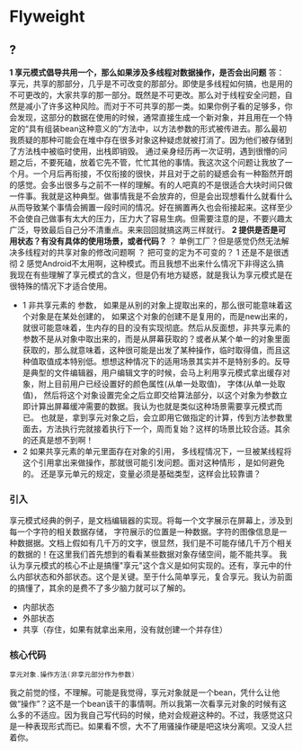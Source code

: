# Flyweight
## ?
**1 享元模式倡导共用一个，那么如果涉及多线程对数据操作，是否会出问题**
答： 享元，共享的那部分，几乎是不可改变的那部分。即使是多线程如何搞，也是用的不可更改的，大家共享的那一部分。既然是不可更改。那么对于线程安全问题，自然是减小了许多这种风险。而对于不可共享的那一类。如果你例子看的足够多，你会发现，这部分的数据在使用的时候，通常直接生成一个新对象，并且用在一个特定的“具有组装bean这种意义的”方法中，以方法参数的形式被传进去。那么最初我质疑的那种可能会在堆中存在很多对象这种疑虑就被打消了。因为他们被存储到了方法栈中被临时使用，出栈即销毁。
通过亲身经历再一次证明，遇到很懵的问题之后，不要死磕，放着它先不管，忙忙其他的事情。我这次这个问题让我放了一个月。一个月后再衔接，不仅衔接的很快，并且对于之前的疑惑会有一种豁然开朗的感觉。会多出很多与之前不一样的理解。有的人吧真的不是很适合大块时间只做一件事。我就是这种典型。做事情我是不会放弃的，但是会出现想看什么就看什么从而导致某个事情会搁置一段时间的情况。好在搁置再久也会衔接起来。这样至少不会使自己做事有太大的压力，压力大了容易生病。但需要注意的是，不要兴趣太广泛，导致最后自己分不清重点。来来回回就搞这两三样就行。
**2 提供是否是可用状态？有没有具体的使用场景，或者代码？**
？ 单例工厂？但是感觉仍然无法解决多线程对的共享对象的修改问题啊
？ 把可变的定为不可变的？
1 还是不是很透彻
2 感觉Android不太用啊，这种模式。而且我想不出来什么情况下非得这么搞
我现在有些理解了享元模式的含义，但是仍有地方疑惑，就是我认为享元模式是在很特殊的情况下才适合使用。
- 1 非共享元素的 参数， 如果是从别的对象上提取出来的，那么很可能意味着这个对象是在某处创建的， 如果这个对象的创建不是复用的，而是new出来的，就很可能意味着，生内存的目的没有实现彻底。然后从反面想，非共享元素的参数不是从对象中取出来的，而是从屏幕获取的？或者从某个单一的对象里面获取的，那么就意味着，这种很可能是出发了某种操作，临时取得值，而且这种值取值成本特别低。想想这种情况下的适用场景其实并不是特别多的。反导是典型的文件编辑器，用户编辑文字的时候，会马上利用享元模式拿出缓存对象，附上目前用户已经设置好的颜色属性(从单一处取值)， 字体(从单一处取值)， 然后将这个对象设置完全之后立即交给算法部分，以这个对象为参数立即计算出屏幕缓冲需要的数据。我认为也就是类似这种场景需要享元模式而已。 也就是，拿到享元对象之后，会立即用它做指定的计算，传到方法参数里面去，方法执行完就接着执行下一个，周而复始？这样的场景比较合适。其余的还真是想不到啊！
- 2 如果共享元素的单元里面存在对象的引用， 多线程情况下，一旦被某线程将这个引用拿出来做操作，那就很可能引发问题。面对这种情形 ，是如何避免的。 还是享元单元的规定，变量必须是基础类型，这样会比较靠谱？


### 引入
享元模式经典的例子，是文档编辑器的实现。将每一个文字展示在屏幕上，涉及到每一个字符的相关数据存储， 字符展示的位置是一种数据。字符的图像信息是一种数据据。文档上假如有几千万的文字，很显然，我们是不可能存储几千万个相关的数据的！在这里我们首先想到的看看某些数据对象存储空间，能不能共享。
我认为享元模式的核心不止是搞懂"享元"这个含义是如何实现的。还有，享元中的什么内部状态和外部状态。这个是关键。至于什么简单享元，复合享元。我认为前面的搞懂了，其余的是费不了多少脑力就可以了解的。
- 内部状态
- 外部状态
- 共享（存住，如果有就拿出来用，没有就创建一个并存住）

### 核心代码
```java
享元对象.操作方法(非享元部分作为参数)
```
我之前觉的怪，不理解。可能是我觉得，享元对象就是一个bean，凭什么让他做“操作”？这不是一个bean该干的事情啊。所以我第一次看享元对象的时候有这么多的不适应。因为我自己写代码的时候，绝对会规避这种的。不过，我感觉这只是一种表现形式而已。如果看不惯，大不了用骚操作硬是吧这块分离呗。又没人拦着你。
